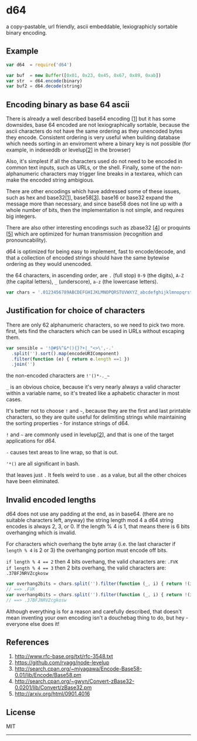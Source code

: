 # d64

a copy-pastable, url friendly, ascii embeddable, lexiographicly sortable binary encoding.

## Example

``` js
var d64  = require('d64')

var buf  = new Buffer([0x01, 0x23, 0x45, 0x67, 0x89, 0xab])
var str  = d64.encode(binary)
var buf2 = d64.decode(string)
```

## Encoding binary as base 64 ascii

There is already a well described base64 encoding [[1]]
but it has some downsides, base 64 encoded are not lexiographically sortable,
because the ascii characters do not have the same ordering as they unencoded
bytes they encode. Consistent ordering is very useful when building database
which needs sorting in an enviroment where a binary key is not possible
(for example, in indexeddb or levelup[[2]] in the browser)

Also, it's simplest if all the characters used do not need to be encoded in
common text inputs, such as URLs, or the shell. Finally, some of the 
non-alphanumeric characters may  trigger line breaks in a textarea,
which can make the encoded string ambigious.

There are other encodings which have addressed some of these issues,
such as hex and base32[[1]], base58[[3]].
base16 or base32 expand the message more than necessary,
and since base58 does not line up with a whole number of bits,
then the implementation is not simple, and requires big integers.

There are also other interesting encodings such as zbase32 [[4]] or proquints [[5]]
which are optimized for human transmission (recognition and pronouncability).

d64 is optimized for being easy to implement, fast to encode/decode,
and that a collection of encoded strings should have the same bytewise ordering
as they would unencoded.

the 64 characters, in ascending order, are `.` (full stop) `0-9` (the digits),
`A-Z` (the capital letters), `_` (underscore), `a-z` (the lowercase letters).

``` js
var chars = '.0123456789ABCDEFGHIJKLMNOPQRSTUVWXYZ_abcdefghijklmnopqrstuvwxyz'
```

## Justification for choice of characters

There are only 62 alphanumeric characters, so we need to pick two more.
first, lets find the characters which can be used in URLs without escaping them.

``` js
var sensible = '!@#$%^&*(){}?+|_"<>\',-.'
  .split('').sort().map(encodeURIComponent)
  .filter(function (e) { return e.length ==1 })
  .join('')
```

the non-encoded characters are `!'()*-._~`

`_` is an obvious choice, because it's very nearly always a valid character
within a variable name, so it's treated like a aphabetic character in most cases.

It's better not to choose `!` and `~`, because they are the first and last printable
characters, so they are quite useful for delimiting strings while maintaining the sorting
properties - for instance strings of d64.

`!` and `~` are commonly used in levelup[[2]], and that is one of the target applications for d64.

`-` causes text areas to line wrap, so that is out.

`'*()` are all significant in bash.

that leaves just `.`
It feels weird to use `.` as a value, but all the other choices have been eliminated.

## Invalid encoded lengths

d64 does not use any padding at the end, as in base64.
(there are no suitable characters left, anyway) the string length mod 4
a d64 string encodes is always 2, 3, or 0. If the length % 4 is 1,
that means there is 6 bits overhanging which is invalid.

For characters which overhang the byte array
(i.e. the last character if `length % 4` is 2 or 3)
the overhanging portion must encode off bits.

`if length % 4 == 2` then 4 bits overhang, the valid characters are: `.FVK`  
`if length % 4 == 3` then 2 bits overhang, the valid characters are: `.37BFJNRVZcgkosw`

``` js
var overhang2bits = chars.split('').filter(function (_, i) { return !(i&0xf) }).join('')
// ==> .FVK
var overhang4bits = chars.split('').filter(function (_, i) { return !(i&0x3) }).join('')
// ==> .37BFJNRVZcgkosw
```

Although everything is for a reason and carefully described, that doesn't mean inventing
your own encoding isn't a douchebag thing to do, but hey - everyone else does it!

## References

1. <http://www.rfc-base.org/txt/rfc-3548.txt>
2. <https://github.com/rvagg/node-levelup>
3. <http://search.cpan.org/~miyagawa/Encode-Base58-0.01/lib/Encode/Base58.pm>
4. <http://search.cpan.org/~gwyn/Convert-zBase32-0.0201/lib/Convert/zBase32.pm>
5. <http://arxiv.org/html/0901.4016>

## License

MIT

***

[1]: http://www.rfc-base.org/txt/rfc-3548.txt
[2]: https://github.com/rvagg/node-levelup
[3]: http://search.cpan.org/~miyagawa/Encode-Base58-0.01/lib/Encode/Base58.pm
[4]: http://search.cpan.org/~gwyn/Convert-zBase32-0.0201/lib/Convert/zBase32.pm
[5]: http://arxiv.org/html/0901.4016

